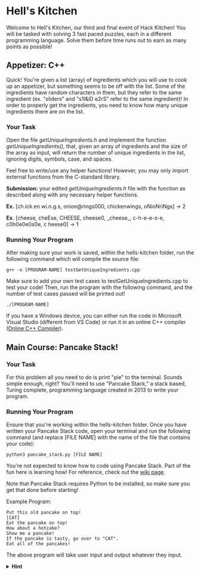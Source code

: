 # Hell's Kitchen
Welcome to Hell's Kitchen, our third and final event of Hack Kitchen! You will be tasked with solving 3 fast paced puzzles, each in a different programming language. Solve them before  time runs out to earn as many points as possible! 

## Appetizer: C++
Quick! You're given a list (array) of ingredients which you will use to cook up an appetizer, but something seems to be off with the list. Some of the ingredients have random characters in them, but they refer to the same ingredient (ex. "sliders" and "s1l&iD e2rS" refer to the same ingredient)! In order to properly get the ingredients, you need to know how many unique ingredients there are on the list. 

### Your Task
Open the file *getUniqueIngredients.h* and implement the function *_getUniqueIngredients()_*, that, given an array of ingredients and the size of the array as input, will return the number of unique ingredients in the list, ignoring digits, symbols, case, and spaces. 

Feel free to write/use any helper functions!
However, you may only import external functions from the C-standard library.

**Submission:** your edited *getUniqueIngredients.h* file with the function as described along with any necessary helper functions.

**Ex.** [ch.ick.en wi.n.g.s, onion@rings000, chickenwings, oNioNriNgs] → 2

**Ex.** [cheese, cheEse, CHEESE, cheese0, \_cheese\_, c-h-e-e-s-e, c0h0e0e0s0e, c      heese0] → 1

### Running Your Program
After making sure your work is saved, within the hells-kitchen folder, run the following command which will compile the source file:
```shell
g++ -o [PROGRAM-NAME] testGetUniqueIngredients.cpp
```
Make sure to add your own test cases to testGetUniqueIngredients.cpp to test your code!
Then, run the program with the following command, and the number of test cases passed will be printed out!
```shell
./[PROGRAM-NAME]
```
If you have a Windows device, you can either run the code in Microsoft Visual Studio (different from VS Code) or run it in an online C++ compiler ([Online C++ Compiler](https://www.onlinegdb.com/online_c++_compiler)).

## Main Course: Pancake Stack!
### Your Task
For this problem all you need to do is print "pie" to the terminal. Sounds simple enough, right? You'll need to use "Pancake Stack," a stack based, Turing complete, programming language created in 2013 to write your program. 

### Running Your Program
Ensure that you're working within the hells-kitchen folder. Once you have written your Pancake Stack code, open your terminal and run the following command (and replace [FILE NAME] with the name of the file that contains your code):
```shell
python3 pancake_stack.py [FILE NAME]
```

You're not expected to know how to code using Pancake Stack. Part of the fun here is learning how! For reference, check out the [wiki page](https://esolangs.org/wiki/Pancake_Stack#:~:text=Pancake%20Stack%20is%20a%20stack,manipulate%20a%20stack%20of%20pancakes).

Note that Pancake Stack requires Python to be installed, so make sure you get that done before starting!


Example Program: 
```
Put this old pancake on top!
[CAT]
Eat the pancake on top!
How about a hotcake?
Show me a pancake!
If the pancake is tasty, go over to "CAT".
Eat all of the pancakes!
```

The above program will take user input and output whatever they input. 

<details>
    <summary><b>Hint</b></summary>
    <p>If you're stuck, you should definitely check out the wiki page. They have an example showing printing there. 
    In particular, note that the pancake stack program below will output "H": </p>
    <pre>
    Put this heavenly pancake on top!
    Put another pancake on top!
    Put another pancake on top!
    Put another pancake on top!
    Put another pancake on top!
    Put another pancake on top!
    Put another pancake on top!
    Put another pancake on top!
    Put syrup on the pancakes!
    Put the top pancakes together!
    Put the top pancakes together!
    Put the top pancakes together!
    Put the top pancakes together!
    Put the top pancakes together!
    Put the top pancakes together!
    Put the top pancakes together!
    Show me a pancake!
    Eat all of the pancakes!
    </pre>
    <p>Understanding what is going on here will be very helpful in trying to print "pie"! </p>
    <p>Additionally, you should consider looking into <a href="https://www.ascii-code.com/">ASCII character codes</a> and the <a href="https://www.geeksforgeeks.org/stack-data-structure/">stack data structure</a>. </p>
    
</details>